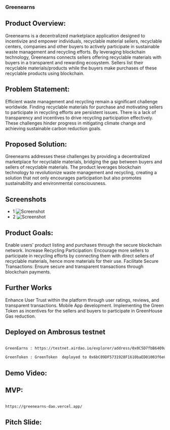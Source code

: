 ### Greenearns


## Product Overview: 
Greenearns is a decentralized marketplace application designed to incentivize and empower individuals, recyclable material sellers, recyclable centers, companies and other buyers to actively participate in sustainable waste management and recycling efforts. By leveraging blockchain technology, Greenearns connects sellers offering recyclable materials with buyers in a transparent and rewarding ecosystem. Sellers list their recyclable materials/products while the buyers make purchases of these recyclable products using blockchain.

## Problem Statement:
Efficient waste management and recycling remain a significant challenge worldwide. Finding recyclable materials for purchase and motivating sellers to participate in recycling efforts are persistent issues. There is a lack of transparency and incentives to drive recycling participation effectively. These challenges hinder progress in mitigating climate change and achieving sustainable carbon reduction goals.

## Proposed Solution:
Greenearns addresses these challenges by providing a decentralized marketplace for recyclable materials, bridging the gap between buyers and sellers of recyclable materials. The product leverages blockchain technology to revolutionize waste management and recycling, creating a solution that not only encourages participation but also promotes sustainability and environmental consciousness.

## Screenshots

- 1
![Screenshot](./greenearns/public/screenshot2.png)
- 2
![Screenshot](./greenearns/public/screenshot.png)


## Product Goals:
Enable users' product listing and purchases through the secure blockchain network.
Increase Recycling Participation: Encourage more sellers to participate in recycling efforts by connecting them with direct sellers of recyclable materials, hence more materials for their use.
Facilitate Secure Transactions: Ensure secure and transparent transactions through blockchain payments.


## Further Works
Enhance User Trust within the platform through user ratings, reviews, and transparent transactions.
Mobile App development.
Implementing the Green Token as incentives for the sellers and buyers to participate in GreenHouse Gas reduction.

## Deployed on Ambrosus testnet

```bash

GreenEarns : https://testnet.airdao.io/explorer/address/0x0C5D7fbB6409a3CA7E446d829D9e186c965e547E/

GreenToken : GreenToken  deployed to 0x6bC09DF5731928F1610baED01003f6eC3db99327

```


## Demo Video: 



## MVP: 

```bash

https://greenearns-dao.vercel.app/

```

## Pitch Slide: 




